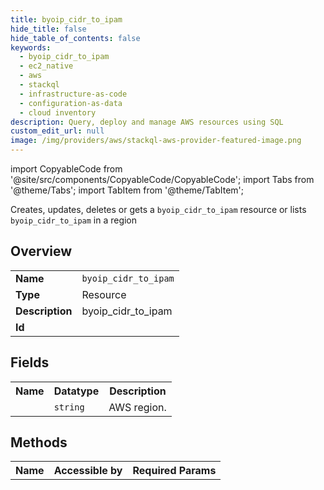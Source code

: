 ```yaml
---
title: byoip_cidr_to_ipam
hide_title: false
hide_table_of_contents: false
keywords:
  - byoip_cidr_to_ipam
  - ec2_native
  - aws
  - stackql
  - infrastructure-as-code
  - configuration-as-data
  - cloud inventory
description: Query, deploy and manage AWS resources using SQL
custom_edit_url: null
image: /img/providers/aws/stackql-aws-provider-featured-image.png
---
```


import CopyableCode from '@site/src/components/CopyableCode/CopyableCode';
import Tabs from '@theme/Tabs';
import TabItem from '@theme/TabItem';

Creates, updates, deletes or gets a <code>byoip_cidr_to_ipam</code> resource or lists <code>byoip_cidr_to_ipam</code> in a region

## Overview
<table><tbody>
<tr><td><b>Name</b></td><td><code>byoip_cidr_to_ipam</code></td></tr>
<tr><td><b>Type</b></td><td>Resource</td></tr>
<tr><td><b>Description</b></td><td>byoip_cidr_to_ipam</td></tr>
<tr><td><b>Id</b></td><td><CopyableCode code="aws.ec2_native.byoip_cidr_to_ipam" /></td></tr>
</tbody></table>

## Fields
<table><tbody><tr><th>Name</th><th>Datatype</th><th>Description</th></tr><tr><td><CopyableCode code="region" /></td><td><code>string</code></td><td>AWS region.</td></tr>
</tbody></table>

## Methods

<table><tbody>
  <tr>
    <th>Name</th>
    <th>Accessible by</th>
    <th>Required Params</th>
  </tr>
</tbody></table>






